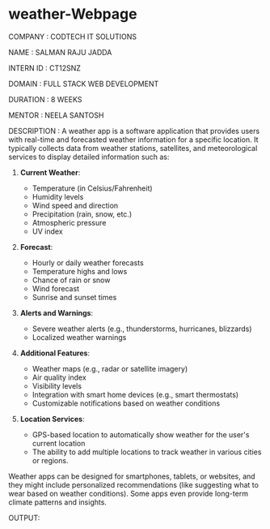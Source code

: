 # weather-Webpage
COMPANY : CODTECH IT SOLUTIONS

NAME : SALMAN RAJU JADDA

INTERN ID : CT12SNZ

DOMAIN : FULL STACK WEB DEVELOPMENT

DURATION : 8 WEEKS

MENTOR : NEELA SANTOSH

DESCRIPTION :
A weather app is a software application that provides users with real-time and forecasted weather information for a specific location. It typically collects data from weather stations, satellites, and meteorological services to display detailed information such as:

1. **Current Weather**:
   - Temperature (in Celsius/Fahrenheit)
   - Humidity levels
   - Wind speed and direction
   - Precipitation (rain, snow, etc.)
   - Atmospheric pressure
   - UV index

2. **Forecast**:
   - Hourly or daily weather forecasts
   - Temperature highs and lows
   - Chance of rain or snow
   - Wind forecast
   - Sunrise and sunset times

3. **Alerts and Warnings**:
   - Severe weather alerts (e.g., thunderstorms, hurricanes, blizzards)
   - Localized weather warnings

4. **Additional Features**:
   - Weather maps (e.g., radar or satellite imagery)
   - Air quality index
   - Visibility levels
   - Integration with smart home devices (e.g., smart thermostats)
   - Customizable notifications based on weather conditions

5. **Location Services**:
   - GPS-based location to automatically show weather for the user's current location
   - The ability to add multiple locations to track weather in various cities or regions.

Weather apps can be designed for smartphones, tablets, or websites, and they might include personalized recommendations (like suggesting what to wear based on weather conditions). Some apps even provide long-term climate patterns and insights.





OUTPUT:
